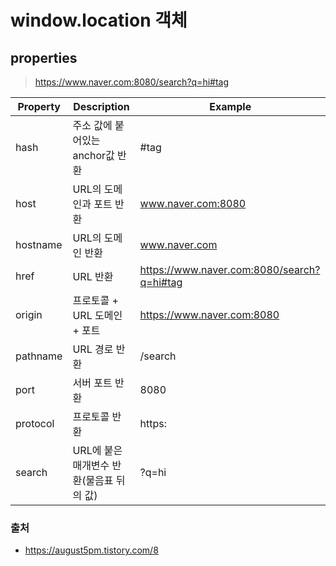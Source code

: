# window.location 객체

## properties

> https://www.naver.com:8080/search?q=hi#tag

Property|Description|Example
---|---|---
hash|주소 값에 붙어있는 anchor값 반환|#tag
host|URL의 도메인과 포트 반환|www.naver.com:8080
hostname|URL의 도메인 반환|www.naver.com
href|URL 반환|https://www.naver.com:8080/search?q=hi#tag
origin|프로토콜 + URL 도메인 + 포트|https://www.naver.com:8080
pathname|URL 경로 반환|/search
port|서버 포트 반환|8080
protocol|프로토콜 반환|https:
search|URL에 붙은 매개변수 반환(물음표 뒤의 값)|?q=hi


### 출처
- https://august5pm.tistory.com/8
